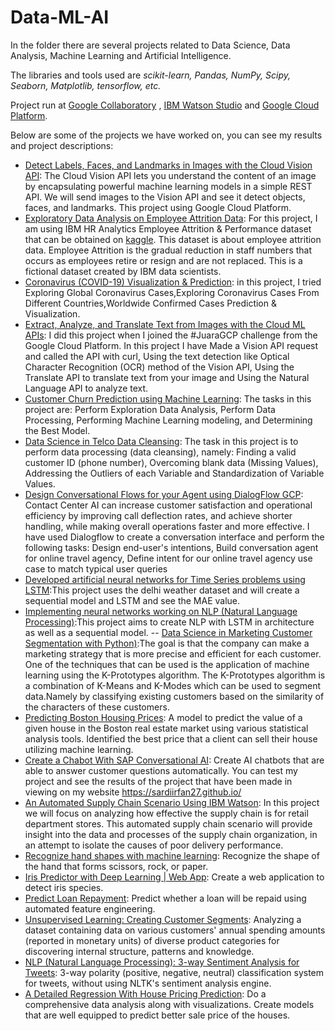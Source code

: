 # Data-ML-AI
In the folder there are several projects related to Data Science, Data Analysis, Machine Learning and Artificial Intelligence.

The libraries and tools used are _scikit-learn, Pandas, NumPy, Scipy, Seaborn, Matplotlib, tensorflow, etc._ 

Project run at [Google Collaboratory](https://colab.research.google.com/) , [IBM Watson Studio](https://dataplatform.cloud.ibm.com/) and [Google Cloud Platform](https://cloud.google.com/gcp).

Below are some of the projects we have worked on, you can see my results and project descriptions:

- [Detect Labels, Faces, and Landmarks in Images with the Cloud Vision API](https://github.com/Sardiirfan27/Data-ML-AI/tree/main/Google%20Cloud%20Platform%20Project/Detect%20Labels%2C%20Faces%2C%20and%20Landmarks%20in%20Images%20with%20the%20Cloud%20Vision%20API): The Cloud Vision API lets you understand the content of an image by encapsulating powerful machine learning models in a simple REST API. We will send images to the Vision API and see it detect objects, faces, and landmarks. This project using Google Cloud Platform.
- [Exploratory Data Analysis on Employee Attrition Data](https://github.com/Sardiirfan27/Data-ML-AI/blob/main/Data/Project%202/EDA_for_ML.ipynb): For this project, I am using IBM HR Analytics Employee Attrition & Performance dataset that can be obtained on [kaggle](https://www.kaggle.com/pavansubhasht/ibm-hr-analytics-attrition-dataset). This dataset is about employee attrition data. Employee Attrition is the gradual reduction in staff numbers that occurs as employees retire or resign and are not replaced. This is a fictional dataset created by IBM data scientists.
- [Coronavirus (COVID-19) Visualization & Prediction](https://www.kaggle.com/sardiirfansyah/covid-19-visualization-prediction ): in this project, I tried Exploring Global Coronavirus Cases,Exploring Coronavirus Cases From Different Countries,Worldwide Confirmed Cases Prediction & Visualization.
- [Extract, Analyze, and Translate Text from Images with the Cloud ML APIs](https://www.qwiklabs.com/focuses/1836?parent=catalog): I did this project when I joined the #JuaraGCP challenge from the Google Cloud Platform. In this project I have Made a Vision API request and called the API with curl, Using the text detection like Optical Character Recognition (OCR) method of the Vision API, Using the Translate API to translate text from your image and Using the Natural Language API to analyze text.
- [Customer Churn Prediction using Machine Learning](https://github.com/Sardiirfan27/Data-ML-AI/tree/main/Data/Customer%20Churn%20Prediction%20using%20Machine%20Learning): The tasks in this project are: Perform Exploration Data Analysis, Perform Data Processing, Performing Machine Learning modeling, and Determining the Best Model.
- [Data Science in Telco Data Cleansing](https://github.com/Sardiirfan27/Data-ML-AI/tree/main/Data/Data%20Science%20in%20Telco%20Data%20Cleansing ): The task in this project is to perform data processing (data cleansing), namely: Finding a valid customer ID (phone number), Overcoming blank data (Missing Values), Addressing the Outliers of each Variable and Standardization of Variable Values.
- [Design Conversational Flows for your Agent using DialogFlow GCP](https://www.qwiklabs.com/focuses/12347?parent=catalog): Contact Center AI can increase customer satisfaction and operational efficiency by improving call deflection rates, and achieve shorter handling, while making overall operations faster and more effective. I have used Dialogflow to create a conversation interface and perform the following tasks:  Design end-user's intentions, Build conversation agent for online travel agency, Define intent for our online travel agency use case to match typical user queries
- [Developed artificial neural networks for Time Series problems using LSTM](https://github.com/Sardiirfan27/time_series/blob/main/time_series_LSTM.ipynb):This project uses the delhi weather dataset and will create a sequential model and LSTM and see the MAE value.
- [Implementing neural networks working on NLP (Natural Language Processing)](https://github.com/Sardiirfan27/NLP-Dicoding):This project aims to create NLP with LSTM in architecture as well as a sequential model.
-- [Data Science in Marketing Customer Segmentation with Python)](https://github.com/Sardiirfan27/Data-Science-Machine-Learning/blob/main/Project%20%26%20Implementation/Data_Science_in_Marketing_Customer_Segmentation_with_Python.ipynb):The goal is that the company can make a marketing strategy that is more precise and efficient for each customer. One of the techniques that can be used is the application of machine learning using the K-Prototypes algorithm. The K-Prototypes algorithm is a combination of K-Means and K-Modes which can be used to segment data.Namely by classifying existing customers based on the similarity of the characters of these customers.
- [Predicting Boston Housing Prices](https://github.com/Sardiirfan27/Data-ML-AI/blob/main/boston_housing): A model to predict the value of a given house in the Boston real estate market using various statistical analysis tools. Identified the best price that a client can sell their house utilizing machine learning.
- [Create a Chabot With SAP Conversational AI](https://developers.sap.com/mission.cai-get-started.html): Create AI chatbots that are able to answer customer questions automatically. You can test my project and see the results of the project that have been made in viewing on my website https://sardiirfan27.github.io/
- [An Automated Supply Chain Scenario Using IBM Watson](https://github.com/Sardiirfan27/Data-ML-AI/tree/main/IBM%20Watson%20Projects(Data%20Science%2C%20AI%2C%20ML)/An%20Automated%20Supply%20Chain%20Scenario): In this project we will focus on analyzing how effective the supply chain is for retail department stores. This automated supply chain scenario will provide insight into the data and processes of the supply chain organization, in an attempt to isolate the causes of poor delivery performance.
- [Recognize hand shapes with machine learning](https://github.com/Sardiirfan27/Data-ML-AI/tree/main/ML): Recognize the shape of the hand that forms scissors, rock, or paper.
- [Iris Predictor with Deep Learning | Web App](https://github.com/Sardiirfan27/Data-ML-AI/tree/main/Iris-Species-Predictor-ML-Web-App): Create a web application to detect iris species.
- [Predict Loan Repayment](https://github.com/Sardiirfan27/Data-ML-AI/tree/main/predict-loan-repayment-master): Predict whether a loan will be repaid using automated feature engineering.
- [Unsupervised Learning: Creating Customer Segments](https://github.com/Sardiirfan27/Data-ML-AI/tree/main/Analyzing_Customer_Spending_Data): Analyzing a dataset containing data on various customers' annual spending amounts (reported in monetary units) of diverse product categories for discovering internal structure, patterns and knowledge.
- [NLP (Natural Language Processing): 3-way Sentiment Analysis for Tweets](https://github.com/Sardiirfan27/Data-ML-AI/blob/main/3Way%20Sentiment%20Analysis%20for%20Tweets.ipynb): 3-way polarity (positive, negative, neutral) classification system for tweets, without using NLTK's sentiment analysis engine.
- [A Detailed Regression With House Pricing Prediction](https://github.com/Sardiirfan27/Data-ML-AI/tree/main/Data/Project%201): Do a comprehensive data analysis along with visualizations. Create models that are well equipped to predict better sale price of the houses.
